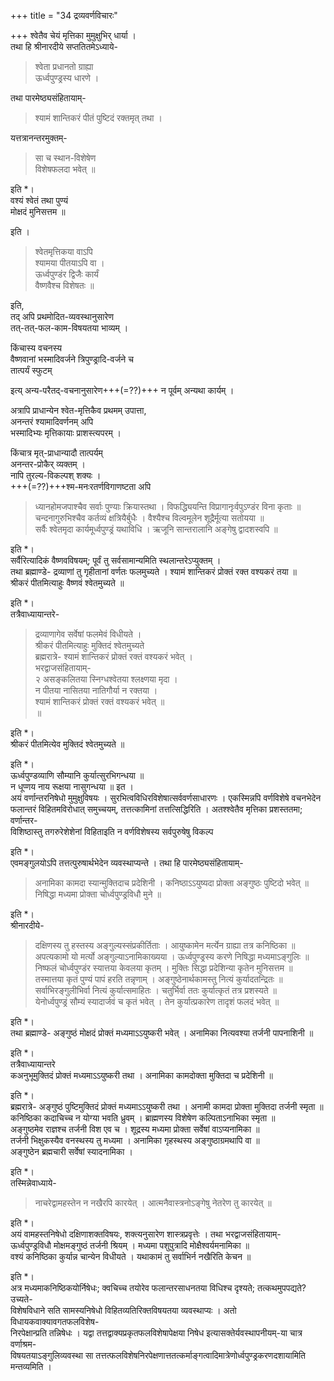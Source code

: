 +++
title = "34 द्रव्यवर्णविचारः"

+++
श्वेतैव चेयं मृत्तिका मुमुक्षुभिर् धार्या ।  
तथा हि श्रीनारदीये सप्ततितमेऽध्याये-  

> श्वेता प्रधानतो ग्राह्या  
ऊर्ध्वपुण्ड्रस्य धारणे ।  

तथा पारमेष्ठ्यसंहितायाम्-  

> श्यामं शान्तिकरं पीतं पुष्टिदं रक्तमृत् तथा ।  

यत्तत्रानन्तरमुक्तम्-  

> सा च स्थान-विशेषेण  
विशेषफलदा भवेत् ॥

इति *।  
वश्यं श्वेतं तथा पुण्यं  
मोक्षदं मुनिसत्तम ॥ 

इति ।  

> श्वेतमृत्तिकया वाऽपि  
श्यामया पीतयाऽपि वा ।  
ऊर्ध्वपुण्डंर द्विजैः कार्यं  
वैष्णवैश्च विशेषतः ॥  

इति,  
तद् अपि प्रथमोदित-व्यवस्थानुसारेण  
तत्-तत्-फल-काम-विषयतया भाव्यम् ।  
  
किंचास्य वचनस्य  
वैष्णवानां भस्मादिवर्जने त्रिपुण्ड्रादि-वर्जने च  
तात्पर्यं स्फुटम् 

इत्य् अन्य-परैतद्-वचनानुसारेण+++(=??)+++ न पूर्वम् अन्यथा कार्यम् ।  

अत्रापि प्राधान्येन श्वेत-मृत्तिकैव प्रथमम् उपात्ता,  
अनन्तरं श्यामादिवर्णनम् अपि  
भस्मादिभ्यः मृत्तिकायाः प्राशस्त्यपरम् । 

किंचात्र मृत्-प्राधान्यादौ तात्पर्यम्  
अनन्तर-प्रोकैर् व्यक्तम् ।   
नापि तुरल्य-विकल्पश् शक्यः ।  
+++(=??)+++श्म-मनःरतर्णविगाणष्टता अपि  


> ध्यानहोमजपाश्चैव सर्वाः पुण्याः क्रियास्तथा । विफद्ध्यियन्ति विप्रागानृःर्वपुऽण्डंर विना कृताः ॥  
चन्दनागुरुभिश्चैव कर्तव्यं क्षत्रियैर्बुधैः । वैश्यैश्च विल्वमूलेन शूद्रैर्मूत्या सतोयया ॥  
सर्वैः श्वेतमृदा कार्यमूर्ध्वपुण्ड्रं यथाविधि । ऋजूनि सान्तरालानि अङ्गेषु द्वादशस्वपि ॥

इति *।  
सर्वैरित्यादिकं वैष्णवविषयम्; पूर्वं तु सर्वसामान्यमिति स्थलान्तरेऽप्युक्तम् ।  
तथा ब्रह्माण्डे- द्रव्याणां तु गृहीतानां वर्णतः फलमुच्यते । श्यामं शान्तिकरं प्रोक्तं रक्त वश्यकरं तया ॥  
श्रीकरं पीतमित्याहुः वैष्णवं श्वेतमुच्यते ॥

इति *।  
तत्रैवाध्यायान्तरे-
> द्रव्याणागेव सर्वेषां फलमेवं विधीयते ।  
श्रीकरं पीतमित्याहुः मुक्तिदं श्वेतमुच्यते  
ब्रह्मरात्रे-
> श्यामं शान्तिकरं प्रोक्तं रक्तं वश्यकरं भवेत् ।  
भरद्वाजसंहितायाम्-  
२ असङ्कलितया स्निग्धश्वेतया श्लक्ष्णया मृदा ।  
न पीतया नासितया नातिगौर्या न रक्तया ।  
श्यामं शान्तिकरं प्रोक्तं रक्तं वश्यकरं भवेत् ॥  
॥

इति *।  
श्रीकरं पीतमित्येव मुक्तिदं श्वेतमुच्यते ॥

इति *।  
ऊर्ध्वपुण्डव्याणि सौम्यानि कुर्यात्सुरभिगन्धया ॥  
न धूप्णय नाय रूक्षया नासुगन्धया ॥ इत ।  
अयं वर्णान्तरनिषेधो मुमुक्षुविषयः । सुरभित्वविधिरविशेषात्सर्ववर्णसाधारणः । एकस्मिन्नपि वर्णविशेषे वचनभेदेन  
फलान्तरं विहितमविरोधात् समुच्चयम्, तत्तत्कामिनां तत्तत्सिद्धिरिति । अतश्श्वेतैव मृत्तिका प्रशस्ततमा; वर्णान्तर-  
विशिष्ठास्तु तगरुरेशेशेनां विहिताइति न वर्णविशेषस्य सर्वपुरुषेषु विकल्प

इति *।  
एवमङ्गुलयोऽपि तत्तत्पुरुषार्थभेदेन व्यवस्थाप्यन्ते । तथा हि पारमेष्ठ्यसंहितायाम्-  

> अनामिका कामदा स्यान्मुक्तिदाच प्रदेशिनी । कनिष्ठाऽऽयुष्यदा प्रोक्ता अङ्गुष्ठः पुष्टिदो भवेत् ॥  
निषिद्धा मध्यमा प्रोक्ता चोर्ध्वपुण्ड्रविधौ मुने ॥

इति *।  
श्रीनारदीये-
> दक्षिणस्य तु हस्तस्य अङ्गुल्यस्संप्रकीर्तिताः । आयुष्कामेन मर्त्येन ग्राह्या तत्र कनिष्ठिका ॥  
अपत्यकामो यो मर्त्यो अङ्गुल्याऽनामिकाख्यया । ऊर्ध्वपुण्ड्रस्य करणे निषिद्धा मध्यमाऽङ्गुलिः ॥  
निष्फलं चोर्ध्वपुण्डंर स्यात्तया केवलया कृतम् । मुक्तिः सिद्धा प्रदेशिन्या कृतेन मुनिसत्तम ॥  
तस्मात्तया कृतं पुण्यं पापं हरति तन्नृणाम् । अङ्गुष्ठेनार्थकामस्तु नित्यं कुर्यादतन्द्रितः ॥  
सर्वाभिरङ्गुलीभिर्वा नित्यं कुर्यात्समाहितः । चतुर्भिर्वा ततः कुर्यात्कृतं तत्र प्रशस्यते ॥  
येनोर्ध्वपुण्ड्रं सौम्यं स्यादार्जवं च कृतं भवेत् । तेन कुर्यात्प्रकारेण तादृशं फलदं भवेत् ॥

इति *।  
तथा ब्रह्माण्डे- अङ्गुष्ठं मोक्षदं प्रोक्तं मध्यमाऽऽयुष्करी भवेत् । अनामिका नित्यवश्या तर्जनी पापनाशिनी ॥

इति *।  
तत्रैवाध्यायान्तरे  
कअनुभूमुक्तिदं प्रोक्तं मध्यमाऽऽयुष्करी तथा । अनामिका कामदोक्ता मुक्तिदा च प्रदेशिनी ॥

इति *।  
ब्रह्मरात्रे- अङ्गुष्ठं पुष्टिमुक्तिदं प्रोक्तं मध्यमाऽऽयुष्करी तथा । अनामी कामदा प्रोक्ता मुक्तिदा तर्जनी स्मृता ॥  
कनिष्ठिका कदाचिच्च न योग्या भवति ध्रुवम् । ब्राह्मणस्य विशेषेण कल्पिताऽनाभिका स्मृता ॥  
अङ्गुष्ठमेव राज्ञश्च तर्जनी विश एव च । शूद्रस्य मध्यमा प्रोक्ता सर्वेषां वाऽप्यनामिका ॥  
तर्जनी भिक्षुकस्यैव वनस्थस्य तु मध्यमा । अनामिका गृहस्थस्य अङ्गुष्ठाग्रमथापि वा ॥  
अङ्गुष्ठेन ब्रह्मचारी सर्वेषां स्यादनामिका ।

इति *।  
तस्मिन्नेवाध्याये-
> नाचरेद्वामहस्तेन न नखैरपि कारयेत् । आत्मनैवास्त्रनोऽङ्गेषु नेतरेण तु कारयेत् ॥

इति *।  
अयं वामहस्तनिषेधो दक्षिणाशक्तविषयः, शक्त्यनुसारेण शास्त्रप्रवृत्तेः । तथा भरद्वाजसंहितायाम्-  
ऊर्ध्वपुण्ड्रविधौ मोक्षमङ्गुष्ठं तर्जनी श्रियम् । मध्यमा पशुपुत्रादि मोक्षैश्वर्यमनामिका ॥  
वश्यं कनिष्ठिका कुर्यान्न चान्येन विधीयते । यथाकामं तु सर्वाभिर्न नखैरिति केचन ॥

इति *।  
अत्र मध्यमाकनिष्ठिकयोर्निषेधः; क्वचिच्च तयोरेव फलान्तरसाधनतया विधिश्च दृश्यते; तत्कथमुपपद्यते? उच्यते-  
विशेषविधाने सति सामस्यनिषेधो विहितव्यतिरिक्तविषयतया व्यवस्थाप्यः । अतो विधायकवाक्यावगतफलविशेष-  
निरपेक्षान्प्रति तन्निषेधः । यद्वा तत्तद्वाक्यप्रकृतफलविशेषापेक्षया निषेध इत्यासक्तेर्यवस्थापनीयम्-या चात्र वर्णाश्रम-  
विषयतयाऽङ्गुलिव्यवस्था सा तत्तत्फलविशेषनिरपेक्षणात्ततत्कर्माङ्गत्वादिमात्रेणोर्ध्वपुण्ड्रकरणदशायामिति मन्तव्यमिति ।